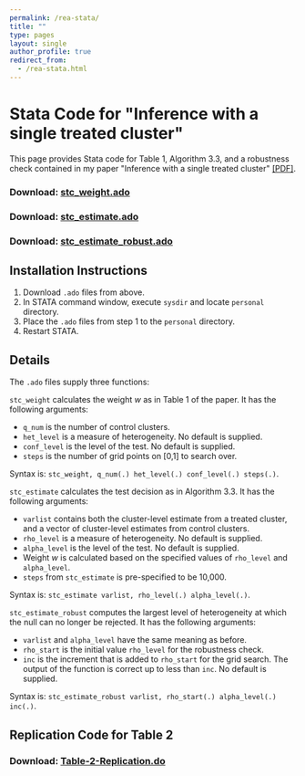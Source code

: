```yaml
---
permalink: /rea-stata/
title: ""
type: pages
layout: single
author_profile: true
redirect_from:
  - /rea-stata.html
---
```


# Stata Code for "Inference with a single treated cluster"

This page provides Stata code for Table 1, Algorithm 3.3, and a robustness check contained in my paper "Inference with a single treated cluster" [[PDF]](/assets/hagemann_rea.pdf).

### Download: [stc_weight.ado](/assets/stc_weight.ado)
### Download: [stc_estimate.ado](/assets/stc_estimate.ado)
### Download: [stc_estimate_robust.ado](/assets/stc_estimate_robust.ado)

## Installation Instructions

1. Download `.ado` files from above.
2. In STATA command window, execute `sysdir` and locate `personal` directory.
3. Place the `.ado` files from step 1 to the `personal` directory.
4. Restart STATA.

## Details

The `.ado` files supply three functions:

`stc_weight` calculates the weight *w* as in Table 1 of the paper. It has the following arguments:
  * `q_num` is the number of control clusters.
  * `het_level` is a measure of heterogeneity. No default is supplied.
  * `conf_level` is the level of the test. No default is supplied.
  * `steps` is the number of grid points on [0,1] to search over.

Syntax is: `stc_weight, q_num(.) het_level(.) conf_level(.) steps(.)`.

`stc_estimate` calculates the test decision as in Algorithm 3.3. It has the following arguments:
  * `varlist` contains both the cluster-level estimate from a treated cluster, and a vector of cluster-level estimates from control clusters.
  * `rho_level` is a measure of heterogeneity. No default is supplied.
  * `alpha_level` is the level of the test. No default is supplied.
  * Weight *w* is calculated based on the specified values of `rho_level` and `alpha_level`.
  * `steps` from `stc_estimate` is pre-specified to be 10,000.

Syntax is: `stc_estimate varlist, rho_level(.) alpha_level(.)`.

`stc_estimate_robust` computes the largest level of heterogeneity at which the null can no longer be rejected. It has the following arguments:
  * `varlist` and `alpha_level` have the same meaning as before.
  * `rho_start` is the initial value `rho_level` for the robustness check.
  * `inc` is the increment that is added to `rho_start` for the grid search. The output of the function is correct up to less than `inc`. No default is supplied.

Syntax is: `stc_estimate_robust varlist, rho_start(.) alpha_level(.) inc(.)`.


## Replication Code for Table 2

### Download: [Table-2-Replication.do](/assets/Table_2_Replication.do)
